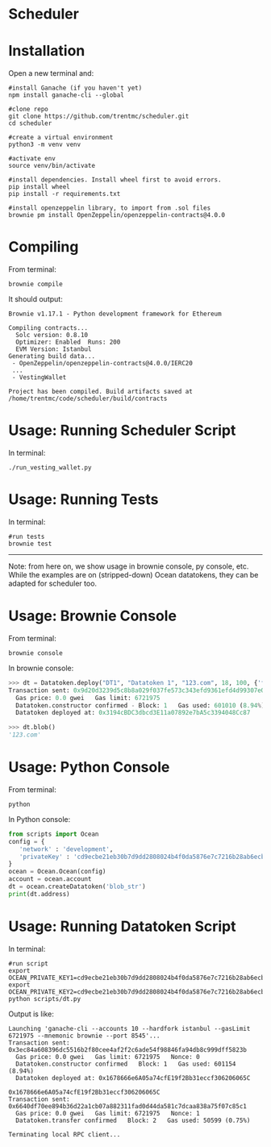 # Scheduler

# Installation

Open a new terminal and:

```console
#install Ganache (if you haven't yet)
npm install ganache-cli --global

#clone repo
git clone https://github.com/trentmc/scheduler.git
cd scheduler

#create a virtual environment
python3 -m venv venv

#activate env
source venv/bin/activate

#install dependencies. Install wheel first to avoid errors.
pip install wheel
pip install -r requirements.txt

#install openzeppelin library, to import from .sol files
brownie pm install OpenZeppelin/openzeppelin-contracts@4.0.0
```

# Compiling

From terminal:
```console
brownie compile
```

It should output:
```text
Brownie v1.17.1 - Python development framework for Ethereum

Compiling contracts...
  Solc version: 0.8.10
  Optimizer: Enabled  Runs: 200
  EVM Version: Istanbul
Generating build data...
 - OpenZeppelin/openzeppelin-contracts@4.0.0/IERC20
 ...
 - VestingWallet
 
Project has been compiled. Build artifacts saved at /home/trentmc/code/scheduler/build/contracts
 ```

# Usage: Running Scheduler Script

In terminal:
```console
./run_vesting_wallet.py
```


# Usage: Running Tests

In terminal:
```console
#run tests
brownie test
```

----

Note: from here on, we show usage in brownie console, py console, etc. While the examples are on (stripped-down) Ocean datatokens, they can be adapted for scheduler too.

# Usage: Brownie Console

From terminal:
```console
brownie console
```

In brownie console:
```python
>>> dt = Datatoken.deploy("DT1", "Datatoken 1", "123.com", 18, 100, {'from': accounts[0]})                                                                                                                 
Transaction sent: 0x9d20d3239d5c8b8a029f037fe573c343efd9361efd4d99307e0f5be7499367ab
  Gas price: 0.0 gwei   Gas limit: 6721975
  Datatoken.constructor confirmed - Block: 1   Gas used: 601010 (8.94%)
  Datatoken deployed at: 0x3194cBDC3dbcd3E11a07892e7bA5c3394048Cc87

>>> dt.blob()                                                                                                                                                                                              
'123.com'
```

# Usage: Python Console

From terminal:
```console
python
```

In Python console:
```python
from scripts import Ocean
config = {
   'network' : 'development',
   'privateKey' : 'cd9ecbe21eb30b7d9dd2808024b4f0da5876e7c7216b28ab6ecb0ccd1d4c76b7',
}
ocean = Ocean.Ocean(config)
account = ocean.account
dt = ocean.createDatatoken('blob_str')
print(dt.address)
```


# Usage: Running Datatoken Script

In terminal:
```console
#run script
export OCEAN_PRIVATE_KEY1=cd9ecbe21eb30b7d9dd2808024b4f0da5876e7c7216b28ab6ecb0ccd1d4c76b7
export OCEAN_PRIVATE_KEY2=cd9ecbe21eb30b7d9dd2808024b4f0da5876e7c7216b28ab6ecb0ccd1d4c76b8
python scripts/dt.py
```

Output is like:
```text
Launching 'ganache-cli --accounts 10 --hardfork istanbul --gasLimit 6721975 --mnemonic brownie --port 8545'...
Transaction sent: 0x3ec84a608396dc5516b2f80cee4af2f2c6ade54f98846fa94db8c999dff5823b
  Gas price: 0.0 gwei   Gas limit: 6721975   Nonce: 0
  Datatoken.constructor confirmed   Block: 1   Gas used: 601154 (8.94%)
  Datatoken deployed at: 0x1678666e6A05a74cfE19f2Bb31eccf306206065C

0x1678666e6A05a74cfE19f2Bb31eccf306206065C
Transaction sent: 0x6640df70ee894b36d22a1cb07a882311fad0d44da581c7dcaa838a75f07c85c1
  Gas price: 0.0 gwei   Gas limit: 6721975   Nonce: 1
  Datatoken.transfer confirmed   Block: 2   Gas used: 50599 (0.75%)

Terminating local RPC client...
```
